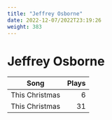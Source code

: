 ```yaml
---
title: "Jeffrey Osborne"
date: 2022-12-07/2022T23:19:26
weight: 383
---
```


# Jeffrey Osborne

 Song | Plays 
----- | -----:
This Christmas | 6
This Christmas | 31
